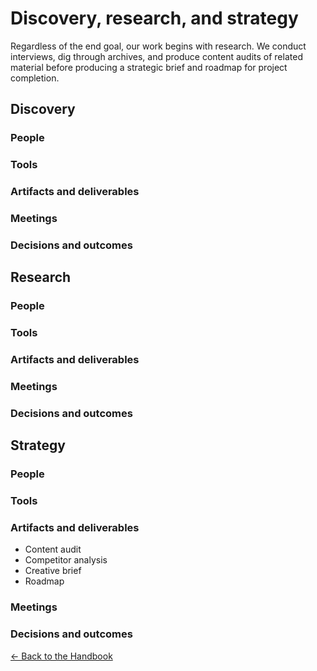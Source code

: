 # Discovery, research, and strategy

Regardless of the end goal, our work begins with research. We conduct interviews, dig through archives, and produce content audits of related material before producing a strategic brief and roadmap for project completion. 

## Discovery

### People
### Tools
### Artifacts and deliverables
### Meetings
### Decisions and outcomes

## Research

### People
### Tools
### Artifacts and deliverables
### Meetings
### Decisions and outcomes

## Strategy

### People
### Tools

### Artifacts and deliverables
- Content audit
- Competitor analysis
- Creative brief
- Roadmap

### Meetings
### Decisions and outcomes


[← Back to the Handbook](../README.md)
